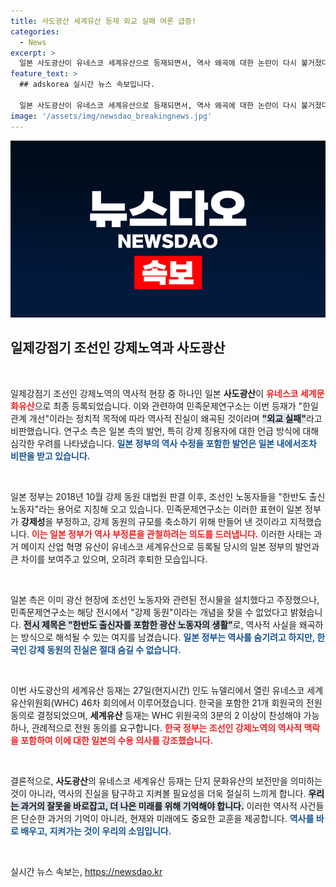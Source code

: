 ```yaml
---
title: 사도광산 세계유산 등재 외교 실패 여론 급증!
categories:
  - News
excerpt: >
  일본 사도광산이 유네스코 세계유산으로 등재되면서, 역사 왜곡에 대한 논란이 다시 불거졌다. 민족문제연구소는 강제노역의 진실을 묻지도 따지지도 않는 외교 실패라며 강한 반발을 하였다. 일본의 역사 부정 속에서도 강제 동원의 아픔은 결코 사라지지 않을 것임을 강조했다.
feature_text: >
  ## adskorea 실시간 뉴스 속보입니다.

  일본 사도광산이 유네스코 세계유산으로 등재되면서, 역사 왜곡에 대한 논란이 다시 불거졌다. 민족문제연구소는 강제노역의 진실을 묻지도 따지지도 않는 외교 실패라며 강한 반발을 하였다. 일본의 역사 부정 속에서도 강제 동원의 아픔은 결코 사라지지 않을 것임을 강조했다.
image: '/assets/img/newsdao_breakingnews.jpg'
---
```


<p><img src="/assets/img/newsdao_breakingnews.jpg" alt="adskorea 속보" /></p>

<h2 data-ke-size="size26">일제강점기 조선인 강제노역과 사도광산</h2>

<p data-ke-size="size16">&nbsp;</p>

<p>일제강점기 조선인 강제노역의 역사적 현장 중 하나인 일본 <b>사도광산</b>이 <b><span style="color: #ee2323;">유네스코 세계문화유산</span></b>으로 최종 등록되었습니다. 이와 관련하여 민족문제연구소는 이번 등재가 "한일 관계 개선"이라는 정치적 목적에 따라 역사적 진실이 왜곡된 것이라며 <b><span style="background-color: #21538527;">"외교 실패"</span></b>라고 비판했습니다. 연구소 측은 일본 측의 발언, 특히 강제 징용자에 대한 언급 방식에 대해 심각한 우려를 나타냈습니다. <b><span style="color: #1a5490;">일본 정부의 역사 수정을 포함한 발언은 일본 내에서조차 비판을 받고 있습니다.</span></b></p>

<p data-ke-size="size16">&nbsp;</p>

<p>일본 정부는 2018년 10월 강제 동원 대법원 판결 이후, 조선인 노동자들을 "한반도 출신 노동자"라는 용어로 지칭해 오고 있습니다. 민족문제연구소는 이러한 표현이 일본 정부가 <b>강제성</b>을 부정하고, 강제 동원의 규모를 축소하기 위해 만들어 낸 것이라고 지적했습니다. <b><span style="color: #ee2323;">이는 일본 정부가 역사 부정론을 관철하려는 의도를 드러냅니다.</span></b> 이러한 사태는 과거 메이지 산업 혁명 유산이 유네스코 세계유산으로 등록될 당시의 일본 정부의 발언과 큰 차이를 보여주고 있으며, 오히려 후퇴한 모습입니다.</p>

<p data-ke-size="size16">&nbsp;</p>

<p>일본 측은 이미 광산 현장에 조선인 노동자와 관련된 전시물을 설치했다고 주장했으나, 민족문제연구소는 해당 전시에서 "강제 동원"이라는 개념을 찾을 수 없었다고 밝혔습니다. <b><span style="background-color: #21538527;">전시 제목은 "한반도 출신자를 포함한 광산 노동자의 생활"</span></b>로, 역사적 사실을 왜곡하는 방식으로 해석될 수 있는 여지를 남겼습니다. <b><span style="color: #1a5490;">일본 정부는 역사를 숨기려고 하지만, 한국인 강제 동원의 진실은 절대 숨길 수 없습니다.</span></b></p>

<p data-ke-size="size16">&nbsp;</p>

<p>이번 사도광산의 세계유산 등재는 27일(현지시간) 인도 뉴델리에서 열린 유네스코 세계유산위원회(WHC) 46차 회의에서 이루어졌습니다. 한국을 포함한 21개 회원국의 전원 동의로 결정되었으며, <b>세계유산</b> 등재는 WHC 위원국의 3분의 2 이상이 찬성해야 가능하나, 관례적으로 전원 동의를 요구합니다. <b><span style="color: #ee2323;">한국 정부는 조선인 강제노역의 역사적 맥락을 포함하여 이에 대한 일본의 수용 의사를 강조했습니다.</span></b></p>

<p data-ke-size="size16">&nbsp;</p>

<p>결론적으로, <b>사도광산</b>의 유네스코 세계유산 등재는 단지 문화유산의 보전만을 의미하는 것이 아니라, 역사의 진실을 탐구하고 지켜볼 필요성을 더욱 절실히 느끼게 합니다. <b><span style="background-color: #21538527;">우리는 과거의 잘못을 바로잡고, 더 나은 미래를 위해 기억해야 합니다.</span></b> 이러한 역사적 사건들은 단순한 과거의 기억이 아니라, 현재와 미래에도 중요한 교훈을 제공합니다. <b><span style="color: #1a5490;">역사를 바로 배우고, 지켜가는 것이 우리의 소임입니다.</span></b> </p>

<p data-ke-size="size16">&nbsp;</p>
실시간 뉴스 속보는, <a href="https://newsdao.kr" rel="dofollow">https://newsdao.kr</a>


